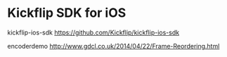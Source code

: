 # Kickflip SDK for iOS

kickflip-ios-sdk
https://github.com/Kickflip/kickflip-ios-sdk

encoderdemo
http://www.gdcl.co.uk/2014/04/22/Frame-Reordering.html